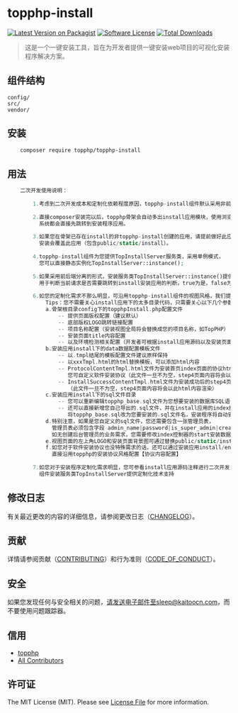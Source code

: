 # topphp-install

[![Latest Version on Packagist][ico-version]][link-packagist]
[![Software License][ico-license]](LICENSE.md)
[![Total Downloads][ico-downloads]][link-downloads]

>这是一个一键安装工具，旨在为开发者提供一键安装web项目的可视化安装程序解决方案。

## 组件结构


```
config/     
src/     
vendor/
```


## 安装

``` bash
    composer require topphp/topphp-install
```

## 用法

```php
    二次开发使用说明：
        
        1.考虑到二次开发成本和定制化依赖程度原因，topphp-install组件默认采用非前后端分离形式开发（think-view视图形式）。
        
        2.直接composer安装完以后，topphp骨架会自动多出install应用模块，使用浏览器访问任何应用，
          系统都会直接先跳转到安装程序应用。
        
        3.如果您在骨架已存在install的非topphp-install创建的应用，请提前做好此应用前后端文件的备份，
          安装会覆盖此应用（包含public/static/install）。
        
        4.topphp-install组件为您提供TopInstallServer服务类，采用单例模式，
          您可以直接静态实例化TopInstallServer::instance();
        
        5.如果采用前后端分离的形式，安装服务类TopInstallServer::instance()提供installRedirectState()方法，
          用于判断当前请求是否需要跳转到install安装应用的判断，true为是，false为否，开发者需要根据此方法自行实现分离式跳转。
        
        6.如您的定制化需求不那么明显，可沿用topphp-install组件的视图风格，我们提供配置参数定制化解决方案：
            Tips：您不需要关心install应用下的太多目录代码，只需要关心以下几个参数配置文件，和视图&静态文件
            a.骨架根目录config下的topphpInstall.php配置文件
                -- 提供页面版权配置（建议默认）
                -- 底部版权LOGO跳转链接配置
                -- 项目名称配置（安装视图全局将会替换成您的项目名称，如TopPHP）
                -- 安装页面title内容配置
                -- 以及环境检测相关配置（开发者可根据install应用源码以及安装页面展示结合自己的项目需求进行动态配置）
            b.安装应用install下的data数据配置模板文件
                -- 以.tmpl结尾的模板配置文件建议原样保持
                -- 以xxxTmpl.html的html替换模板，可以添加html内容
                -- ProtocolContentTmpl.html文件为安装首页index页面的协议html内容，
                   您可自定义软件安装协议（此文件一旦不为空，step4页面内容将会以此html内容渲染）
                -- InstallSuccessContentTmpl.html文件为安装成功后的step4页面html内容
                   （此文件一旦不为空，step4页面内容将会以此html内容渲染）
            c.安装应用install下的sql文件目录
                -- 您可以重新编辑topphp_base.sql文件为您想要安装的数据库SQL语句
                -- 还可以直接新增您自己导出的.sql文件，并在install应用的index控制器initialize构造方法中
                   将topphp_base.sql改为您要安装的.sql文件名，安装程序将自动安装该sql文件
            d.特别注意，如果是您自定义的sql文件，您还需要包含一张管理员表，
              管理员表必须包含字段 admin_name|password|is_super_admin|create_time|update_time
              如无创建后台管理员的业务需求，您需要修改index控制器的start安装数据库方法，将安装超级管理员的业务代码注释掉
            e.视图页面的左上角LOGO和安装页面背景图可通过替换public/static/install/images中对应的图片进行实现
            f.如您对于软件安装协议也没特殊需求的话，还可以通过安装应用install/enum枚举类，
              直接沿用topphp的安装协议风格配置【协议内容配置】
              
        7.如您对于安装程序定制化需求明显，您可参看install应用源码注释进行二次开发，
          组件安装服务类TopInstallServer提供定制化技术支持     
```

## 修改日志

有关最近更改的内容的详细信息，请参阅更改日志（[CHANGELOG](CHANGELOG.md)）。


## 贡献

详情请参阅贡献（[CONTRIBUTING](CONTRIBUTING.md)）和行为准则（[CODE_OF_CONDUCT](CODE_OF_CONDUCT.md)）。


## 安全

如果您发现任何与安全相关的问题，请发送电子邮件至sleep@kaitoocn.com，而不要使用问题跟踪器。

## 信用

- [topphp][link-author]
- [All Contributors][link-contributors]

## 许可证

The MIT License (MIT). Please see [License File](LICENSE.md) for more information.

[ico-version]: https://img.shields.io/packagist/v/topphp/component-builder.svg?style=flat-square
[ico-license]: https://img.shields.io/badge/license-MIT-brightgreen.svg?style=flat-square
[ico-travis]: https://img.shields.io/travis/topphp/component-builder/master.svg?style=flat-square
[ico-scrutinizer]: https://img.shields.io/scrutinizer/coverage/g/topphp/component-builder.svg?style=flat-square
[ico-code-quality]: https://img.shields.io/scrutinizer/g/topphp/component-builder.svg?style=flat-square
[ico-downloads]: https://img.shields.io/packagist/dt/topphp/component-builder.svg?style=flat-square

[link-packagist]: https://packagist.org/packages/topphp/component-builder
[link-travis]: https://travis-ci.org/topphp/component-builder
[link-scrutinizer]: https://scrutinizer-ci.com/g/topphp/component-builder/code-structure
[link-code-quality]: https://scrutinizer-ci.com/g/topphp/component-builder
[link-downloads]: https://packagist.org/packages/topphp/component-builder
[link-author]: https://github.com/topphp
[link-contributors]: ../../contributors
